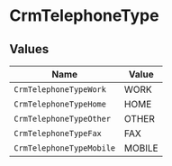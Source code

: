 # CrmTelephoneType


## Values

| Name                     | Value                    |
| ------------------------ | ------------------------ |
| `CrmTelephoneTypeWork`   | WORK                     |
| `CrmTelephoneTypeHome`   | HOME                     |
| `CrmTelephoneTypeOther`  | OTHER                    |
| `CrmTelephoneTypeFax`    | FAX                      |
| `CrmTelephoneTypeMobile` | MOBILE                   |
